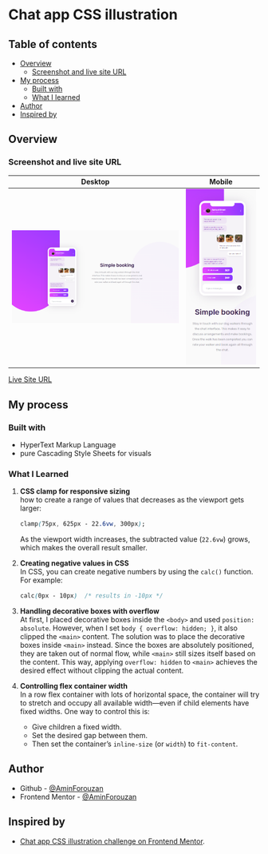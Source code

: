 # Chat app CSS illustration

## Table of contents

- [Overview](#overview)
  - [Screenshot and live site URL](#screenshot-and-live-site-url)
- [My process](#my-process)
  - [Built with](#built-with)
  - [What I learned](#what-i-learned)
- [Author](#author)
- [Inspired by](#inspired-by)

## Overview

### Screenshot and live site URL

| Desktop                                    | Mobile                                   |
| ------------------------------------------ | ---------------------------------------- |
| ![desktop](/images/desktop-screenshot.png) | ![Mobile](/images/mobile-screenshot.png) |

[Live Site URL](Link)

## My process

### Built with

- HyperText Markup Language
- pure Cascading Style Sheets for visuals

### What I Learned

1. **CSS clamp for responsive sizing**  
   how to create a range of values that decreases as the viewport gets larger:

   ```css
   clamp(75px, 625px - 22.6vw, 300px);
   ```

   As the viewport width increases, the subtracted value (`22.6vw`) grows, which makes the overall result smaller.

2. **Creating negative values in CSS**  
   In CSS, you can create negative numbers by using the `calc()` function. For example:

   ```css
   calc(0px - 10px)  /* results in -10px */
   ```

3. **Handling decorative boxes with overflow**  
   At first, I placed decorative boxes inside the `<body>` and used `position: absolute`. However, when I set `body { overflow: hidden; }`, it also clipped the `<main>` content.
   The solution was to place the decorative boxes inside `<main>` instead. Since the boxes are absolutely positioned, they are taken out of normal flow, while `<main>` still sizes itself based on the content. This way, applying `overflow: hidden` to `<main>` achieves the desired effect without clipping the actual content.

4. **Controlling flex container width**  
   In a row flex container with lots of horizontal space, the container will try to stretch and occupy all available width—even if child elements have fixed widths.
   One way to control this is:

   * Give children a fixed width.
   * Set the desired gap between them.
   * Then set the container’s `inline-size` (or `width`) to `fit-content`.

## Author

- Github - [@AminForouzan](https://github.com/AminForouzan)
- Frontend Mentor - [@AminForouzan](https://www.frontendmentor.io/profile/AminForouzan)

## Inspired by

- [Chat app CSS illustration challenge on Frontend Mentor](https://www.frontendmentor.io/challenges/chat-app-css-illustration-O5auMkFqY).
